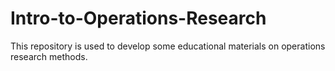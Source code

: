 # Intro-to-Operations-Research
This repository is used to develop some educational materials on operations research methods.
